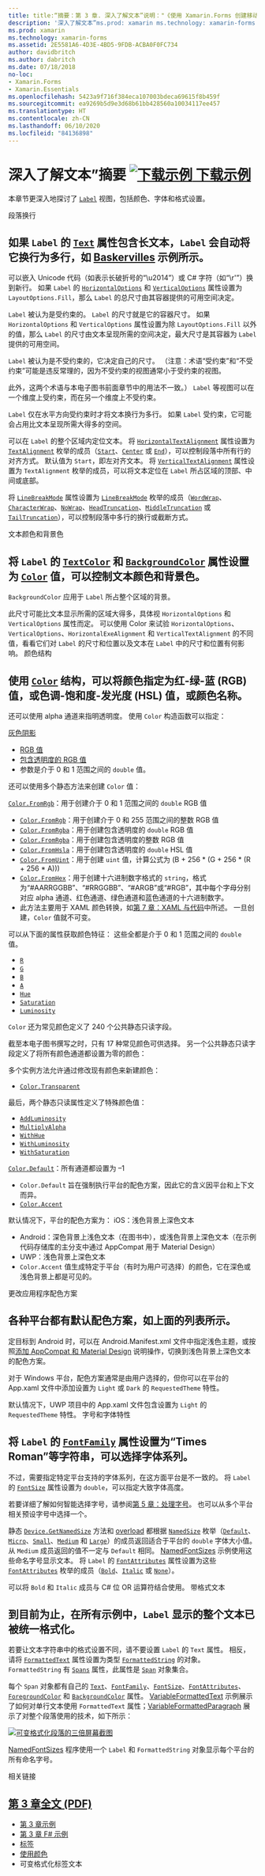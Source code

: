 ```yaml
---
title: title:“摘要：第 3 章. 深入了解文本”说明："《使用 Xamarin.Forms 创建移动应用》- 摘要：“第 3 章：
description: '深入了解文本”ms.prod: xamarin ms.technology: xamarin-forms ms.assetid:2E5581A6-4D3E-4BD5-9FDB-ACBA0F0FC734 author: davidbritch ms.author: dabritch ms.date:2018/07/18 no-loc: [Xamarin.Forms, Xamarin.Essentials] “第 3 章：'
ms.prod: xamarin
ms.technology: xamarin-forms
ms.assetid: 2E5581A6-4D3E-4BD5-9FDB-ACBA0F0FC734
author: davidbritch
ms.author: dabritch
ms.date: 07/18/2018
no-loc:
- Xamarin.Forms
- Xamarin.Essentials
ms.openlocfilehash: 5423a9f716f384eca107003bdeca69615f8b459f
ms.sourcegitcommit: ea9269b5d9e3d68b61bb428560a10034117ee457
ms.translationtype: HT
ms.contentlocale: zh-CN
ms.lasthandoff: 06/10/2020
ms.locfileid: "84136898"
---
```

# <a name="summary-of-chapter-3-deeper-into-text"></a>深入了解文本”摘要 [![下载示例](~/media/shared/download.png) 下载示例](https://github.com/xamarin/xamarin-forms-book-samples/tree/master/Chapter03)

本章节更深入地探讨了 [`Label`](xref:Xamarin.Forms.Label) 视图，包括颜色、字体和格式设置。

段落换行

## <a name="wrapping-paragraphs"></a>如果 `Label` 的 [`Text`](xref:Xamarin.Forms.Label.Text) 属性包含长文本，`Label` 会自动将它换行为多行，如 [Baskervilles](https://github.com/xamarin/xamarin-forms-book-samples/tree/master/Chapter03/Baskervilles) 示例所示。

可以嵌入 Unicode 代码（如表示长破折号的“\u2014”）或 C# 字符（如“\r'”）换到新行。 如果 `Label` 的 [`HorizontalOptions`](xref:Xamarin.Forms.View.HorizontalOptions) 和 [`VerticalOptions`](xref:Xamarin.Forms.View.VerticalOptions) 属性设置为 `LayoutOptions.Fill`，那么 `Label` 的总尺寸由其容器提供的可用空间决定。

`Label` 被认为是受约束的。 `Label` 的尺寸就是它的容器尺寸。 如果 `HorizontalOptions` 和 `VerticalOptions` 属性设置为除 `LayoutOptions.Fill` 以外的值，那么 `Label` 的尺寸由文本呈现所需的空间决定，最大尺寸是其容器为 `Label` 提供的可用空间。

`Label` 被认为是不受约束的，它决定自己的尺寸。 （注意：术语“受约束”和“不受约束”可能是违反常理的，因为不受约束的视图通常小于受约束的视图。

此外，这两个术语与本电子图书前面章节中的用法不一致。） `Label` 等视图可以在一个维度上受约束，而在另一个维度上不受约束。

`Label` 仅在水平方向受约束时才将文本换行为多行。 如果 `Label` 受约束，它可能会占用比文本呈现所需大得多的空间。

可以在 `Label` 的整个区域内定位文本。 将 [`HorizontalTextAlignment`](xref:Xamarin.Forms.Label.HorizontalTextAlignment) 属性设置为 [`TextAlignment`](xref:Xamarin.Forms.TextAlignment) 枚举的成员（[`Start`](xref:Xamarin.Forms.TextAlignment.Start)、[`Center`](xref:Xamarin.Forms.TextAlignment.Center) 或 [`End`](xref:Xamarin.Forms.TextAlignment.Center)），可以控制段落中所有行的对齐方式。 默认值为 `Start`，即左对齐文本。 将 [`VerticalTextAlignment`](xref:Xamarin.Forms.Label.VerticalTextAlignment) 属性设置为 `TextAlignment` 枚举的成员，可以将文本定位在 `Label` 所占区域的顶部、中间或底部。

将 [`LineBreakMode`](xref:Xamarin.Forms.Label.LineBreakMode) 属性设置为 [`LineBreakMode`](xref:Xamarin.Forms.LineBreakMode) 枚举的成员（[`WordWrap`](xref:Xamarin.Forms.LineBreakMode.WordWrap)、[`CharacterWrap`](xref:Xamarin.Forms.LineBreakMode.CharacterWrap)、[`NoWrap`](xref:Xamarin.Forms.LineBreakMode.NoWrap)、[`HeadTruncation`](xref:Xamarin.Forms.LineBreakMode.HeadTruncation)、[`MiddleTruncation`](xref:Xamarin.Forms.LineBreakMode.MiddleTruncation) 或 [`TailTruncation`](xref:Xamarin.Forms.LineBreakMode.TailTruncation)），可以控制段落中多行的换行或截断方式。

文本颜色和背景色

## <a name="text-and-background-colors"></a>将 `Label` 的 [`TextColor`](xref:Xamarin.Forms.Label.TextColor) 和 [`BackgroundColor`](xref:Xamarin.Forms.VisualElement.BackgroundColor) 属性设置为 [`Color`](xref:Xamarin.Forms.Color) 值，可以控制文本颜色和背景色。

`BackgroundColor` 应用于 `Label` 所占整个区域的背景。

此尺寸可能比文本显示所需的区域大得多，具体视 `HorizontalOptions` 和 `VerticalOptions` 属性而定。 可以使用 Color 来试验 `HorizontalOptions`、`VerticalOptions`、`HorizontalExeAlignment` 和 `VerticalTextAlignment` 的不同值，看看它们对 `Label` 的尺寸和位置以及文本在 `Label` 中的尺寸和位置有何影响。 颜色结构

## <a name="the-color-structure"></a>使用 [`Color`](xref:Xamarin.Forms.Color) 结构，可以将颜色指定为红-绿-蓝 (RGB) 值，或色调-饱和度-发光度 (HSL) 值，或颜色名称。

还可以使用 alpha 通道来指明透明度。 使用 `Color` 构造函数可以指定：

[灰色阴影](xref:Xamarin.Forms.Color.%23ctor(System.Double))

- [RGB 值](xref:Xamarin.Forms.Color.%23ctor(System.Double,System.Double,System.Double))
- [包含透明度的 RGB 值](xref:Xamarin.Forms.Color.%23ctor(System.Double,System.Double,System.Double,System.Double))
- 参数是介于 0 和 1 范围之间的 `double` 值。

还可以使用多个静态方法来创建 `Color` 值：

[`Color.FromRgb`](xref:Xamarin.Forms.Color.FromRgb(System.Double,System.Double,System.Double))：用于创建介于 0 和 1 范围之间的 `double` RGB 值

- [`Color.FromRgb`](xref:Xamarin.Forms.Color.FromRgb(System.Int32,System.Int32,System.Int32))：用于创建介于 0 和 255 范围之间的整数 RGB 值
- [`Color.FromRgba`](xref:Xamarin.Forms.Color.FromRgba(System.Double,System.Double,System.Double,System.Double))：用于创建包含透明度的 `double` RGB 值
- [`Color.FromRgba`](xref:Xamarin.Forms.Color.FromRgba(System.Int32,System.Int32,System.Int32,System.Int32))：用于创建包含透明度的整数 RGB 值
- [`Color.FromHsla`](xref:Xamarin.Forms.Color.FromHsla(System.Double,System.Double,System.Double,System.Double))：用于创建包含透明度的 `double` HSL 值
- [`Color.FromUint`](xref:Xamarin.Forms.Color.FromUint(System.UInt32))：用于创建 `uint` 值，计算公式为 (B + 256 \* (G + 256 \* (R + 256 \* A)))
- [`Color.FromHex`](xref:Xamarin.Forms.Color.FromHex(System.String))：用于创建十六进制数字格式的 `string`，格式为“#AARRGGBB”、“#RRGGBB”、“#ARGB”或“#RGB”，其中每个字母分别对应 alpha 通道、红色通道、绿色通道和蓝色通道的十六进制数字。
- 此方法主要用于 XAML 颜色转换，如[第 7 章：XAML 与代码](~/xamarin-forms/creating-mobile-apps-xamarin-forms/summaries/chapter07.md)中所述。 一旦创建，`Color` 值就不可变。

可以从下面的属性获取颜色特征： 这些全都是介于 0 和 1 范围之间的 `double` 值。

- [`R`](xref:Xamarin.Forms.Color.R)
- [`G`](xref:Xamarin.Forms.Color.G)
- [`B`](xref:Xamarin.Forms.Color.B)
- [`A`](xref:Xamarin.Forms.Color.A)
- [`Hue`](xref:Xamarin.Forms.Color.Hue)
- [`Saturation`](xref:Xamarin.Forms.Color.Saturation)
- [`Luminosity`](xref:Xamarin.Forms.Color.Luminosity)

`Color` 还为常见颜色定义了 240 个公共静态只读字段。

截至本电子图书撰写之时，只有 17 种常见颜色可供选择。 另一个公共静态只读字段定义了将所有颜色通道都设置为零的颜色：

多个实例方法允许通过修改现有颜色来新建颜色：

- [`Color.Transparent`](xref:Xamarin.Forms.Color.Transparent)

最后，两个静态只读属性定义了特殊颜色值：

- [`AddLuminosity`](xref:Xamarin.Forms.Color.AddLuminosity(System.Double))
- [`MultiplyAlpha`](xref:Xamarin.Forms.Color.MultiplyAlpha(System.Double))
- [`WithHue`](xref:Xamarin.Forms.Color.WithHue(System.Double))
- [`WithLuminosity`](xref:Xamarin.Forms.Color.WithLuminosity(System.Double))
- [`WithSaturation`](xref:Xamarin.Forms.Color.WithSaturation(System.Double))

[`Color.Default`](xref:Xamarin.Forms.Color.Default)：所有通道都设置为 &ndash;1

- `Color.Default` 旨在强制执行平台的配色方案，因此它的含义因平台和上下文而异。
- [`Color.Accent`](xref:Xamarin.Forms.Color.Accent)

默认情况下，平台的配色方案为： iOS：浅色背景上深色文本

- Android：深色背景上浅色文本（在图书中），或浅色背景上深色文本（在示例代码存储库的主分支中通过 AppCompat 用于 Material Design）
- UWP：浅色背景上深色文本
- `Color.Accent` 值生成特定于平台（有时为用户可选择）的颜色，它在深色或浅色背景上都是可见的。

更改应用程序配色方案

## <a name="changing-the-application-color-scheme"></a>各种平台都有默认配色方案，如上面的列表所示。

定目标到 Android 时，可以在 Android.Manifest.xml 文件中指定浅色主题，或按照[添加 AppCompat 和 Material Design](~/xamarin-forms/platform/android/appcompat-material-design.md) 说明操作，切换到浅色背景上深色文本的配色方案。

对于 Windows 平台，配色方案通常是由用户选择的，但你可以在平台的 App.xaml 文件中添加设置为 `Light` 或 `Dark` 的 `RequestedTheme` 特性。

默认情况下，UWP 项目中的 App.xaml 文件包含设置为 `Light` 的 `RequestedTheme` 特性。 字号和字体特性

## <a name="font-sizes-and-attributes"></a>将 `Label` 的 [`FontFamily`](xref:Xamarin.Forms.Label.FontFamily) 属性设置为“Times Roman”等字符串，可以选择字体系列。

不过，需要指定特定平台支持的字体系列，在这方面平台是不一致的。 将 `Label` 的 [`FontSize`](xref:Xamarin.Forms.Label.FontSize) 属性设置为 `double`，可以指定大致字体高度。

若要详细了解如何智能选择字号，请参阅[第 5 章：处理字号](chapter05.md)。 也可以从多个平台相关预设字号中选择一个。

静态 [`Device.GetNamedSize`](xref:Xamarin.Forms.Device.GetNamedSize(Xamarin.Forms.NamedSize,System.Type)) 方法和 [overload](xref:Xamarin.Forms.Device.GetNamedSize(Xamarin.Forms.NamedSize,Xamarin.Forms.Element)) 都根据 [`NamedSize`](xref:Xamarin.Forms.NamedSize) 枚举（[`Default`](xref:Xamarin.Forms.NamedSize.Default)、[`Micro`](xref:Xamarin.Forms.NamedSize.Micro)、[`Small`](xref:Xamarin.Forms.NamedSize.Small)、[`Medium`](xref:Xamarin.Forms.NamedSize.Medium) 和 [`Large`](xref:Xamarin.Forms.NamedSize.Large)）的成员返回适合于平台的 `double` 字体大小值。 从 `Medium` 成员返回的值不一定与 `Default` 相同。 [NamedFontSizes](https://github.com/xamarin/xamarin-forms-book-samples/tree/master/Chapter03/NamedFontSizes) 示例使用这些命名字号显示文本。 将 `Label` 的 [`FontAttributes`](xref:Xamarin.Forms.Label.FontAttributes) 属性设置为这些 [`FontAttributes`](xref:Xamarin.Forms.FontAttributes) 枚举的成员（[`Bold`](xref:Xamarin.Forms.FontAttributes.Bold)、[`Italic`](xref:Xamarin.Forms.FontAttributes.Italic) 或 [`None`](xref:Xamarin.Forms.FontAttributes.None)）。

可以将 `Bold` 和 `Italic` 成员与 C# 位 OR 运算符结合使用。 带格式文本

## <a name="formatted-text"></a>到目前为止，在所有示例中，`Label` 显示的整个文本已被统一格式化。

若要让文本字符串中的格式设置不同，请不要设置 `Label` 的 `Text` 属性。 相反，请将 [`FormattedText`](xref:Xamarin.Forms.Label.FormattedText) 属性设置为类型 [`FormattedString`](xref:Xamarin.Forms.FormattedString) 的对象。 `FormattedString` 有 [`Spans`](xref:Xamarin.Forms.FormattedString.Spans) 属性，此属性是 [`Span`](xref:Xamarin.Forms.Span) 对象集合。

每个 `Span` 对象都有自己的 [`Text`](xref:Xamarin.Forms.Span.Text)、[`FontFamily`](xref:Xamarin.Forms.Span.FontFamily)、[`FontSize`](xref:Xamarin.Forms.Span.FontSize)、[`FontAttributes`](xref:Xamarin.Forms.Span.FontAttributes)、[`ForegroundColor`](xref:Xamarin.Forms.Span.ForegroundColor) 和 [`BackgroundColor`](xref:Xamarin.Forms.Span.BackgroundColor) 属性。 [VariableFormattedText](https://github.com/xamarin/xamarin-forms-book-samples/tree/master/Chapter03/VarFormText) 示例展示了如何对单行文本使用 `FormattedText` 属性；[VariableFormattedParagraph](https://github.com/xamarin/xamarin-forms-book-samples/tree/master/Chapter03/VarFormPara) 展示了对整个段落使用的技术，如下所示：

[![可变格式化段落的三倍屏幕截图](images/ch03fg06-small.png "可变格式化标签文本")](images/ch03fg06-large.png#lightbox "可变格式化标签文本")

[NamedFontSizes](https://github.com/xamarin/xamarin-forms-book-samples/tree/master/Chapter03/NamedFontSizes) 程序使用一个 `Label` 和 `FormattedString` 对象显示每个平台的所有命名字号。

相关链接

## <a name="related-links"></a>[第 3 章全文 (PDF)](https://download.xamarin.com/developer/xamarin-forms-book/XamarinFormsBook-Ch03-Apr2016.pdf)

- [第 3 章示例](https://github.com/xamarin/xamarin-forms-book-samples/tree/master/Chapter03)
- [第 3 章 F# 示例](https://github.com/xamarin/xamarin-forms-book-samples/tree/master/Chapter03/FS)
- [标签](~/xamarin-forms/user-interface/text/label.md)
- [使用颜色](~/xamarin-forms/user-interface/colors.md)
- 可变格式化标签文本
